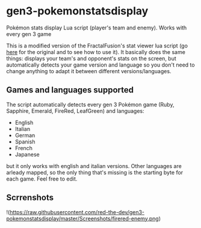 # gen3-pokemonstatsdisplay

Pokémon stats display Lua script (player's team and enemy). Works with every gen 3 game

This is a modified version of the FractalFusion's stat viewer lua script (go [here](http://tasvideos.org/forum/viewtopic.php?p=351862#351862) for the original and to see how to use it). It basically does the same things: displays your team's and opponent's stats on the screen, but automatically detects your game version and language so you don't need to change anything to adapt it between different versions/languages.

## Games and languages supported

The script automatically detects every gen 3 Pokémon game (Ruby, Sapphire, Emerald, FireRed, LeafGreen) and languages:
- English
- Italian
- German
- Spanish
- French
- Japanese

but it only works with english and italian versions. Other languages are arleady mapped, so the only thing that's missing is the starting byte for each game. Feel free to edit.

## Scrrenshots

!(https://raw.githubusercontent.com/red-the-dev/gen3-pokemonstatsdisplay/master/Screenshots/firered-enemy.png)
